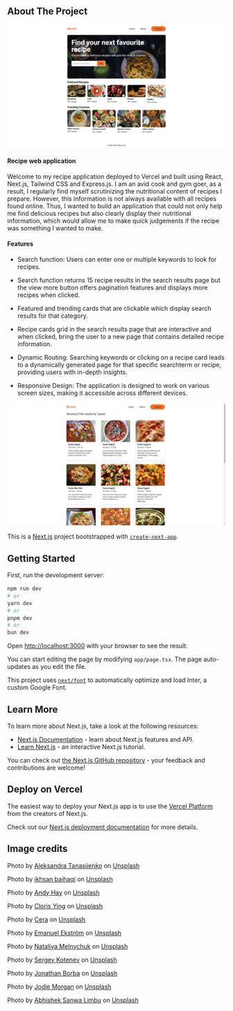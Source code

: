 <!-- ABOUT THE PROJECT -->

## About The Project

![Image of application](/public/homepage.jpg)

#### Recipe web application

Welcome to my recipe application deployed to Vercel and built using React, Next.js, Tailwind CSS and Express.js. I am an avid cook and gym goer, as a result, I regularly find myself scrutinizing the nutritional content of recipes I prepare. However, this information is not always available with all recipes found online. Thus, I wanted to build an application that could not only help me find delicious recipes but also clearly display their nutritional information, which would allow me to make quick judgements if the recipe was something I wanted to make.

#### Features

- Search function: Users can enter one or multiple keywords to look for recipes.

- Search function returns 15 recipe results in the search results page but the view more button offers pagination features and displays more recipes when clicked.

- Featured and trending cards that are clickable which display search results for that category.

- Recipe cards grid in the search results page that are interactive and when clicked, bring the user to a new page that contains detailed recipe information.

- Dynamic Routing: Searching keywords or clicking on a recipe card leads to a dynamically generated page for that specific searchterm or recipe, providing users with in-depth insights.

- Responsive Design: The application is designed to work on various screen sizes, making it accessible across different devices.

![Image of application being used](/public/results_page.jpg)

This is a [Next.js](https://nextjs.org/) project bootstrapped with [`create-next-app`](https://github.com/vercel/next.js/tree/canary/packages/create-next-app).

## Getting Started

First, run the development server:

```bash
npm run dev
# or
yarn dev
# or
pnpm dev
# or
bun dev
```

Open [http://localhost:3000](http://localhost:3000) with your browser to see the result.

You can start editing the page by modifying `app/page.tsx`. The page auto-updates as you edit the file.

This project uses [`next/font`](https://nextjs.org/docs/basic-features/font-optimization) to automatically optimize and load Inter, a custom Google Font.

## Learn More

To learn more about Next.js, take a look at the following resources:

- [Next.js Documentation](https://nextjs.org/docs) - learn about Next.js features and API.
- [Learn Next.js](https://nextjs.org/learn) - an interactive Next.js tutorial.

You can check out [the Next.js GitHub repository](https://github.com/vercel/next.js/) - your feedback and contributions are welcome!

## Deploy on Vercel

The easiest way to deploy your Next.js app is to use the [Vercel Platform](https://vercel.com/new?utm_medium=default-template&filter=next.js&utm_source=create-next-app&utm_campaign=create-next-app-readme) from the creators of Next.js.

Check out our [Next.js deployment documentation](https://nextjs.org/docs/deployment) for more details.

## Image credits

Photo by <a href="https://unsplash.com/@tasikola_pl?utm_content=creditCopyText&utm_medium=referral&utm_source=unsplash">Aleksandra Tanasiienko</a> on <a href="https://unsplash.com/photos/pasta-with-sauce-on-white-ceramic-plate-0y6eMd8vevA?utm_content=creditCopyText&utm_medium=referral&utm_source=unsplash">Unsplash</a>

Photo by <a href="https://unsplash.com/@his_and?utm_content=creditCopyText&utm_medium=referral&utm_source=unsplash">ikhsan baihaqi</a> on <a href="https://unsplash.com/photos/pasta-dish-on-brown-ceramic-bowl-4QXE7YQy7eo?utm_content=creditCopyText&utm_medium=referral&utm_source=unsplash">Unsplash</a>

Photo by <a href="https://unsplash.com/@eastcoastkitchen?utm_content=creditCopyText&utm_medium=referral&utm_source=unsplash">Andy Hay</a> on <a href="https://unsplash.com/photos/cooked-food-on-stainless-steel-bowl-ZN-TT10kf4o?utm_content=creditCopyText&utm_medium=referral&utm_source=unsplash">Unsplash</a>

Photo by <a href="https://unsplash.com/@clorisyy?utm_content=creditCopyText&utm_medium=referral&utm_source=unsplash">Cloris Ying</a> on <a href="https://unsplash.com/photos/round-white-ceramic-bowl-with-seafoods-rmdo8r9iGfw?utm_content=creditCopyText&utm_medium=referral&utm_source=unsplash">Unsplash</a>

Photo by <a href="https://unsplash.com/@cerachiuu?utm_content=creditCopyText&utm_medium=referral&utm_source=unsplash">Cera</a> on <a href="https://unsplash.com/photos/sliced-vegetables-on-stainless-steel-cooking-pot-muV_8wy4mzw?utm_content=creditCopyText&utm_medium=referral&utm_source=unsplash">Unsplash</a>

Photo by <a href="https://unsplash.com/@emanuelekstrom?utm_content=creditCopyText&utm_medium=referral&utm_source=unsplash">Emanuel Ekström</a> on <a href="https://unsplash.com/photos/pasta-dish-on-white-ceramic-plate-qxvhDhjFy4o?utm_content=creditCopyText&utm_medium=referral&utm_source=unsplash">Unsplash</a>

Photo by <a href="https://unsplash.com/@natinati?utm_content=creditCopyText&utm_medium=referral&utm_source=unsplash">Nataliya Melnychuk</a> on <a href="https://unsplash.com/photos/waffle-on-white-ceramic-plate-fwmTmFbADCI?utm_content=creditCopyText&utm_medium=referral&utm_source=unsplash">Unsplash</a>

Photo by <a href="https://unsplash.com/@sergeykotenev?utm_content=creditCopyText&utm_medium=referral&utm_source=unsplash">Sergey Kotenev</a> on <a href="https://unsplash.com/photos/a-couple-of-steaks-sitting-on-top-of-a-table-j-17JLHMIpk?utm_content=creditCopyText&utm_medium=referral&utm_source=unsplash">Unsplash</a>

Photo by <a href="https://unsplash.com/@jonathanborba?utm_content=creditCopyText&utm_medium=referral&utm_source=unsplash">Jonathan Borba</a> on <a href="https://unsplash.com/photos/burger-with-fries-8l8Yl2ruUsg?utm_content=creditCopyText&utm_medium=referral&utm_source=unsplash">Unsplash</a>

Photo by <a href="https://unsplash.com/@twoluckyspoons?utm_content=creditCopyText&utm_medium=referral&utm_source=unsplash">Jodie Morgan</a> on <a href="https://unsplash.com/photos/strawberry-slices-AmbMt2PrCAY?utm_content=creditCopyText&utm_medium=referral&utm_source=unsplash">Unsplash</a>

Photo by <a href="https://unsplash.com/@abhishek_sanwa?utm_content=creditCopyText&utm_medium=referral&utm_source=unsplash">Abhishek Sanwa Limbu</a> on <a href="https://unsplash.com/photos/dumpling-dishes-LR559Dcst70?utm_content=creditCopyText&utm_medium=referral&utm_source=unsplash">Unsplash</a>
